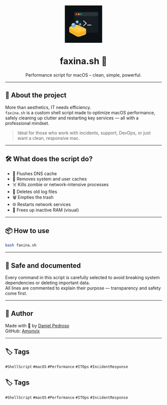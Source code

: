 <p align="center">
  <img src="icon.png" width="120" alt="Faxina.sh logo">
</p>

<h1 align="center">faxina.sh 🧼</h1>
<p align="center">Performance script for macOS – clean, simple, powerful.</p>

---

## 🚀 About the project

More than aesthetics, IT needs efficiency.  
`faxina.sh` is a custom shell script made to optimize macOS performance, safely cleaning up clutter and restarting key services — all with a professional mindset.

> Ideal for those who work with incidents, support, DevOps, or just want a clean, responsive mac.

---

## 🛠️ What does the script do?

- 🔄 Flushes DNS cache  
- 🧽 Removes system and user caches  
- ☠️ Kills zombie or network-intensive processes  
- 📄 Deletes old log files  
- 🗑️ Empties the trash  
- 🌐 Restarts network services  
- 💾 Frees up inactive RAM (visual)

---


## 📦 How to use

```bash
bash faxina.sh
```

---

## 🔐 Safe and documented

Every command in this script is carefully selected to avoid breaking system dependencies or deleting important data.  
All lines are commented to explain their purpose — transparency and safety come first.

---

## 👤 Author

Made with 🧠 by [Daniel Pedroso](https://www.linkedin.com/in/daniel-alexandre-pedroso-49993934/)  
GitHub: [Amonvix](https://github.com/Amonvix)

---

## 🏷️ Tags

`#ShellScript` `#macOS` `#Performance` `#ITOps` `#IncidentResponse`





## 🏷️ Tags

`#ShellScript` `#macOS` `#Performance` `#ITOps` `#IncidentResponse`

